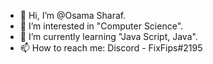 - 👋 Hi, I’m @Osama Sharaf.
- 👀 I’m interested in "Computer Science".
- 🌱 I’m currently learning "Java Script, Java".
- 📫 How to reach me: Discord - FixFips#2195

<!---
U is a ✨ special ✨ repository because its `README.md` (this file) appears on your GitHub profile.
You can click the Preview link to take a look at your changes.
--->
